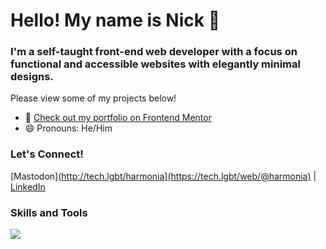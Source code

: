# Hello! My name is Nick 👋
### I'm a self-taught front-end web developer with a focus on functional and accessible websites with elegantly minimal designs.

Please view some of my projects below!

- 🔭 [Check out my portfolio on Frontend Mentor](https://www.frontendmentor.io/profile/HarmoniaCodes)
- 😄 Pronouns: He/Him

### Let's Connect!
[Mastodon](http://tech.lgbt/harmonia](https://tech.lgbt/web/@harmonia) | [LinkedIn](https://www.linkedin.com/in/nick-johnson-88aa1320a/)

### Skills and Tools
<picture>
<img src="https://skillicons.dev/icons?i=git,atom,bootstrap,css,figma,html,js,linux,visualstudio">
</picture>

